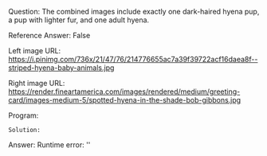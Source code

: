 Question: The combined images include exactly one dark-haired hyena pup, a pup with lighter fur, and one adult hyena.

Reference Answer: False

Left image URL: https://i.pinimg.com/736x/21/47/76/214776655ac7a39f39722acf16daea8f--striped-hyena-baby-animals.jpg

Right image URL: https://render.fineartamerica.com/images/rendered/medium/greeting-card/images-medium-5/spotted-hyena-in-the-shade-bob-gibbons.jpg

Program:

```
Solution:
```
Answer: Runtime error: ''

